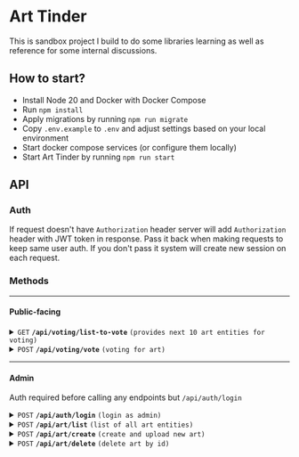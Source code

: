 # Art Tinder

This is sandbox project I build to do some libraries learning as well as reference for some internal discussions.

## How to start?

- Install Node 20 and Docker with Docker Compose
- Run `npm install`
- Apply migrations by running `npm run migrate`
- Copy `.env.example` to `.env` and adjust settings based on your local environment
- Start docker compose services (or configure them locally)
- Start Art Tinder by running `npm run start`

## API

### Auth

If request doesn't have `Authorization` header server will add `Authorization` header with JWT token in response. Pass
it back when making requests to keep same user auth. If you don't pass it system will create new session on each
request.

### Methods

------------------------------------------------------------------------------------------

#### Public-facing

<details>
 <summary><code>GET</code> <code><b>/api/voting/list-to-vote</b></code> <code>(provides next 10 art entities for voting)</code></summary>

##### Parameters

> None

##### Responses

> | http code | content-type                     | response |
> |-----------|----------------------------------|----------|
> | `200`     | `application/json;charset=UTF-8` | JSON     |

##### Example Response

> ```json
> {
>   "status": "ok",
>   "items": [
>     {
>       "id": "8d84ddc3-51c1-49f3-ba55-afee1b88bd87",
>       "name": "test 1",
>       "rating": 0,
>       "votes": 2,
>       "created_at": "2024-07-10T07:22:07.423Z",
>       "imageUrl": "http://localhost:9000/art/8d84ddc3-51c1-49f3-ba55-afee1b88bd87.jpg?X-Amz-Algorithm=AWS4-HMAC-SHA256&X-Amz-Credential=u7Sj6ya7nmc6TTnKQ1U2%2F20240710%2Fus-east-1%2Fs3%2Faws4_request&X-Amz-Date=20240710T081452Z&X-Amz-Expires=180&X-Amz-SignedHeaders=host&X-Amz-Signature=42e3718b1371045b4a7ca4a596740df12760ccbfbbaefab0da8bd2f67d32c93b"
>     }
>   ]
> }
> ```

</details>

<details>
 <summary><code>POST</code> <code><b>/api/voting/vote</b></code> <code>(voting for art)</code></summary>

##### Parameters

> | name          | type     | data type | description                                    |
> |---------------|----------|-----------|------------------------------------------------|
> | `art_id`      | required | uuid      | UUID of the art user voting for                |
> | `is_positive` | required | boolean   | `true` if voting up and `false` if voting down |

##### Responses

> | http code | content-type                     | response |
> |-----------|----------------------------------|----------|
> | `200`     | `application/json;charset=UTF-8` | JSON     |

##### Example Response

> ```json
> {
>   "status": "ok",
>   "entity": {
>     "id": "8d84ddc3-51c1-49f3-ba55-afee1b88bd87",
>     "name": "test 1",
>     "rating": 0,
>     "votes": 3,
>     "created_at": "2024-07-10T07:22:07.423Z"
>   }
> }
> ```

</details>

------------------------------------------------------------------------------------------

#### Admin

Auth required before calling any endpoints but `/api/auth/login`

<details>
 <summary><code>POST</code> <code><b>/api/auth/login</b></code> <code>(login as admin)</code></summary>

Response will contain new `Authorization` header that you should use for protected api.

##### Parameters

> | name       | type     | data type | description    |
> |------------|----------|-----------|----------------|
> | `login`    | required | string    | Admin login    |
> | `password` | required | string    | Admin password |

##### Responses

> | http code | content-type                     | response |
> |-----------|----------------------------------|----------|
> | `200`     | `application/json;charset=UTF-8` | JSON     |
> | `400`     | `text/html;charset=UTF-8`        | HTML     |
> | `403`     | `application/json;charset=UTF-8` | JSON     |

</details>

<details>
 <summary><code>POST</code> <code><b>/api/art/list</b></code> <code>(list of all art entities)</code></summary>

##### Parameters

> None

##### Responses

> | http code | content-type                     | response |
> |-----------|----------------------------------|----------|
> | `200`     | `application/json;charset=UTF-8` | JSON     |

##### Example Response

> ```json
> {
>   "status": "ok",
>   "items": [
>     {
>       "id": "8d84ddc3-51c1-49f3-ba55-afee1b88bd87",
>       "name": "test 1",
>       "rating": 0,
>       "votes": 2,
>       "created_at": "2024-07-10T07:22:07.423Z",
>       "imageUrl": "http://localhost:9000/art/8d84ddc3-51c1-49f3-ba55-afee1b88bd87.jpg?X-Amz-Algorithm=AWS4-HMAC-SHA256&X-Amz-Credential=u7Sj6ya7nmc6TTnKQ1U2%2F20240710%2Fus-east-1%2Fs3%2Faws4_request&X-Amz-Date=20240710T081452Z&X-Amz-Expires=180&X-Amz-SignedHeaders=host&X-Amz-Signature=42e3718b1371045b4a7ca4a596740df12760ccbfbbaefab0da8bd2f67d32c93b"
>     }
>   ]
> }
> ```

</details>

<details>
 <summary><code>POST</code> <code><b>/api/art/create</b></code> <code>(create and upload new art)</code></summary>

Must be `Content-Type: multipart/form-data`

##### Parameters

> | name   | type     | data type | description     |
> |--------|----------|-----------|-----------------|
> | `name` | required | string    | Name of the art |
> | `file` | required | file      | JPG File        |

##### Responses

> | http code | content-type                     | response |
> |-----------|----------------------------------|----------|
> | `200`     | `application/json;charset=UTF-8` | JSON     |

##### Example Response

> ```json
> {
>   "status": "ok",
>   "item": {
>     "id": "8d84ddc3-51c1-49f3-ba55-afee1b88bd87",
>     "name": "test 1",
>     "rating": 0,
>     "votes": 0,
>     "created_at": "2024-07-10T07:22:07.423Z",
>     "imageUrl": "http://localhost:9000/art/8d84ddc3-51c1-49f3-ba55-afee1b88bd87.jpg?X-Amz-Algorithm=AWS4-HMAC-SHA256&X-Amz-Credential=u7Sj6ya7nmc6TTnKQ1U2%2F20240710%2Fus-east-1%2Fs3%2Faws4_request&X-Amz-Date=20240710T081452Z&X-Amz-Expires=180&X-Amz-SignedHeaders=host&X-Amz-Signature=42e3718b1371045b4a7ca4a596740df12760ccbfbbaefab0da8bd2f67d32c93b"
>   }
> }
> ```

</details>

<details>
 <summary><code>POST</code> <code><b>/api/art/delete</b></code> <code>(delete art by id)</code></summary>

##### Parameters

> | name     | type     | data type | description        |
> |----------|----------|-----------|--------------------|
> | `art_id` | required | string    | UUID of art entity |

##### Responses

> | http code | content-type                     | response |
> |-----------|----------------------------------|----------|
> | `200`     | `application/json;charset=UTF-8` | JSON     |

##### Example Response

> ```json
> {
>   "status": "ok"
> }
> ```

</details>

